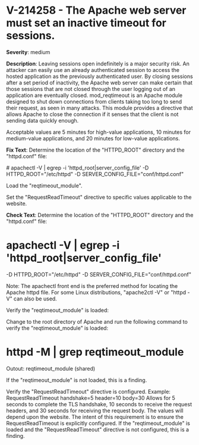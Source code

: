 # V-214258 - The Apache web server must set an inactive timeout for sessions.

**Severity**: medium

**Description**:
Leaving sessions open indefinitely is a major security risk. An attacker can easily use an already authenticated session to access the hosted application as the previously authenticated user. By closing sessions after a set period of inactivity, the Apache web server can make certain that those sessions that are not closed through the user logging out of an application are eventually closed. mod_reqtimeout is an Apache module designed to shut down connections from clients taking too long to send their request, as seen in many attacks. This module provides a directive that allows Apache to close the connection if it senses that the client is not sending data quickly enough.

Acceptable values are 5 minutes for high-value applications, 10 minutes for medium-value applications, and 20 minutes for low-value applications.

**Fix Text**:
 Determine the location of the "HTTPD\_ROOT" directory and the "httpd\.conf" file:

\# apachectl \-V \| egrep \-i 'httpd\_root\|server\_config\_file'
\-D HTTPD\_ROOT="/etc/httpd"
\-D SERVER\_CONFIG\_FILE="conf/httpd\.conf"

Load the "reqtimeout\_module"\.

Set the "RequestReadTimeout" directive to specific values applicable to the website\.

**Check Text**:
Determine the location of the "HTTPD_ROOT" directory and the "httpd.conf" file:

# apachectl -V | egrep -i 'httpd_root|server_config_file'
-D HTTPD_ROOT="/etc/httpd"
-D SERVER_CONFIG_FILE="conf/httpd.conf"

Note: The apachectl front end is the preferred method for locating the Apache httpd file. For some Linux distributions, "apache2ctl -V" or  "httpd -V" can also be used. 

Verify the "reqtimeout_module" is loaded:

Change to the root directory of Apache and run the following command to verify the "reqtimeout_module" is loaded:

# httpd -M | grep reqtimeout_module
Outout: reqtimeout_module (shared)

If the "reqtimeout_module" is not loaded, this is a finding.

Verify the "RequestReadTimeout" directive is configured. 
Example: RequestReadTimeout handshake=5 header=10 body=30
Allows for 5 seconds to complete the TLS handshake, 10 seconds to receive the request headers, and 30 seconds for receiving the request body.
The values will depend upon the website. 
The intent of this requirement is to ensure the RequestReadTimeout is explicitly configured.
If the "reqtimeout_module" is loaded and the "RequestReadTimeout" directive is not configured, this is a finding.
